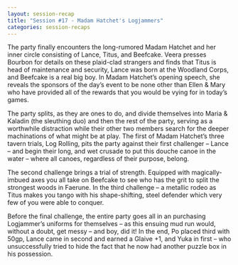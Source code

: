 ```yaml
---
layout: session-recap
title: "Session #17 - Madam Hatchet's Logjammers"
categories: session-recaps
---
```


The party finally encounters the long-rumored Madam Hatchet and her inner circle consisting of Lance, Titus, and Beefcake. Veera presses Bourbon for details on these plaid-clad strangers and finds that Titus is head of maintenance and security, Lance was born at the Woodland Corps, and Beefcake is a real big boy. In Madam Hatchet’s opening speech, she reveals the sponsors of the day’s event to be none other than Ellen & Mary who have provided all of the rewards that you would be vying for in today’s games.

The party splits, as they are ones to do, and divide themselves into Maria & Kaladin (the sleuthing duo) and then the rest of the party, serving as a worthwhile distraction while their other two members search for the deeper machinations of what might be at play. The first of Madam Hatchet’s three tavern trials, Log Rolling, pits the party against their first challenger – Lance – and begin their long, and wet crusade to put this douche canoe in the water – where all canoes, regardless of their purpose, belong.

The second challenge brings a trial of strength. Equipped with magically-imbued axes you all take on Beefcake to see who has the grit to split the strongest woods in Faerune. In the third challenge – a metallic rodeo as Titus makes you tango with his shape-shifting, steel defender which very few of you were able to conquer.

Before the final challenge, the entire party goes all in an purchasing Logjammer’s uniforms for themselves – as this ensuing mud run would, without a doubt, get messy – and boy, did it! In the end, Po placed third with 50gp, Lance came in second and earned a Glaive +1, and Yuka in first – who unsuccessfully tried to hide the fact that he now had another puzzle box in his possession.
